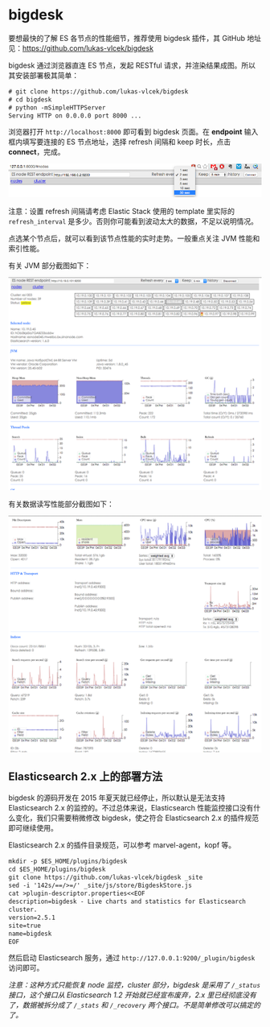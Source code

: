 # bigdesk

要想最快的了解 ES 各节点的性能细节，推荐使用 bigdesk 插件，其 GitHub 地址见：<https://github.com/lukas-vlcek/bigdesk>

bigdesk 通过浏览器直连 ES 节点，发起 RESTful 请求，并渲染结果成图。所以其安装部署极其简单：

```
# git clone https://github.com/lukas-vlcek/bigdesk
# cd bigdesk
# python -mSimpleHTTPServer
Serving HTTP on 0.0.0.0 port 8000 ...
```

浏览器打开 `http://localhost:8000` 即可看到 bigdesk 页面。在 **endpoint** 输入框内填写要连接的 ES 节点地址，选择 refresh 间隔和 keep 时长，点击 **connect**，完成。

![](./bigdesk-banner.png)

注意：设置 refresh 间隔请考虑 Elastic Stack 使用的 template 里实际的 `refresh_interval` 是多少。否则你可能看到波动太大的数据，不足以说明情况。

点选某个节点后，就可以看到该节点性能的实时走势。一般重点关注 JVM 性能和索引性能。

有关 JVM 部分截图如下：

![](./bigdesk-jvm.png)

有关数据读写性能部分截图如下：

![](./bigdesk-indexing.png)

## Elasticsearch 2.x 上的部署方法

bigdesk 的源码开发在 2015 年夏天就已经停止，所以默认是无法支持 Elasticsearch 2.x 的监控的。不过总体来说，Elasticsearch 性能监控接口没有什么变化，我们只需要稍微修改 bigdesk，使之符合 Elasticsearch 2.x 的插件规范即可继续使用。

Elasticsearch 2.x 的插件目录规范，可以参考 marvel-agent，kopf 等。

```
mkdir -p $ES_HOME/plugins/bigdesk
cd $ES_HOME/plugins/bigdesk
git clone https://github.com/lukas-vlcek/bigdesk _site
sed -i '142s/==/>=/' _site/js/store/BigdeskStore.js
cat >plugin-descriptor.properties<<EOF
description=bigdesk - Live charts and statistics for Elasticsearch cluster.
version=2.5.1
site=true
name=bigdesk
EOF
```

然后启动 Elasticsearch 服务，通过 `http://127.0.0.1:9200/_plugin/bigdesk` 访问即可。

*注意：这种方式只能恢复 node 监控，cluster 部分，bigdesk 是采用了 `/_status` 接口，这个接口从 Elasticsearch 1.2 开始就已经宣布废弃，2.x 里已经彻底没有了，数据被拆分成了 `/_stats` 和 `/_recovery` 两个接口。不是简单修改可以搞定的了。*

